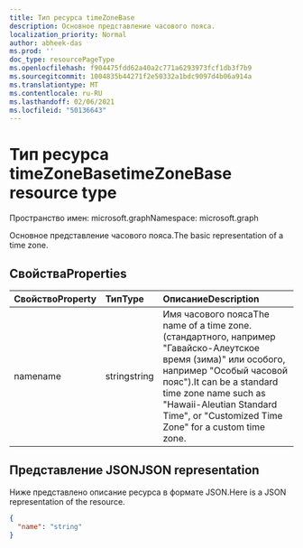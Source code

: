 ```yaml
---
title: Тип ресурса timeZoneBase
description: Основное представление часового пояса.
localization_priority: Normal
author: abheek-das
ms.prod: ''
doc_type: resourcePageType
ms.openlocfilehash: f904475fdd62a40a2c771a6293973fcf1db3f7b9
ms.sourcegitcommit: 1004835b44271f2e50332a1bdc9097d4b06a914a
ms.translationtype: MT
ms.contentlocale: ru-RU
ms.lasthandoff: 02/06/2021
ms.locfileid: "50136643"
---
```

# <a name="timezonebase-resource-type"></a><span data-ttu-id="b583b-103">Тип ресурса timeZoneBase</span><span class="sxs-lookup"><span data-stu-id="b583b-103">timeZoneBase resource type</span></span>

<span data-ttu-id="b583b-104">Пространство имен: microsoft.graph</span><span class="sxs-lookup"><span data-stu-id="b583b-104">Namespace: microsoft.graph</span></span>

<span data-ttu-id="b583b-105">Основное представление часового пояса.</span><span class="sxs-lookup"><span data-stu-id="b583b-105">The basic representation of a time zone.</span></span>


## <a name="properties"></a><span data-ttu-id="b583b-106">Свойства</span><span class="sxs-lookup"><span data-stu-id="b583b-106">Properties</span></span>
| <span data-ttu-id="b583b-107">Свойство</span><span class="sxs-lookup"><span data-stu-id="b583b-107">Property</span></span>     | <span data-ttu-id="b583b-108">Тип</span><span class="sxs-lookup"><span data-stu-id="b583b-108">Type</span></span>   |<span data-ttu-id="b583b-109">Описание</span><span class="sxs-lookup"><span data-stu-id="b583b-109">Description</span></span>|
|:---------------|:--------|:----------|
| <span data-ttu-id="b583b-110">name</span><span class="sxs-lookup"><span data-stu-id="b583b-110">name</span></span> | <span data-ttu-id="b583b-111">string</span><span class="sxs-lookup"><span data-stu-id="b583b-111">string</span></span> | <span data-ttu-id="b583b-112">Имя часового пояса</span><span class="sxs-lookup"><span data-stu-id="b583b-112">The name of a time zone.</span></span> <span data-ttu-id="b583b-113">(стандартного, например "Гавайско-Алеутское время (зима)" или особого, например "Особый часовой пояс").</span><span class="sxs-lookup"><span data-stu-id="b583b-113">It can be a standard time zone name such as "Hawaii-Aleutian Standard Time", or "Customized Time Zone" for a custom time zone.</span></span> |


## <a name="json-representation"></a><span data-ttu-id="b583b-114">Представление JSON</span><span class="sxs-lookup"><span data-stu-id="b583b-114">JSON representation</span></span>

<span data-ttu-id="b583b-115">Ниже представлено описание ресурса в формате JSON.</span><span class="sxs-lookup"><span data-stu-id="b583b-115">Here is a JSON representation of the resource.</span></span>

<!-- {
  "blockType": "resource",
  "optionalProperties": [

  ],
  "@odata.type": "microsoft.graph.timeZoneBase"
}-->

```json
{
  "name": "string"
}

```

<!-- uuid: 8fcb5dbc-d5aa-4681-8e31-b001d5168d79
2015-10-25 14:57:30 UTC -->
<!-- {
  "type": "#page.annotation",
  "description": "timeZoneBase resource",
  "keywords": "",
  "section": "documentation",
  "tocPath": ""
}-->

